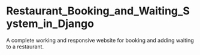 # Restaurant_Booking_and_Waiting_System_in_Django
 A complete working and responsive website for booking and adding waiting to a restaurant.
